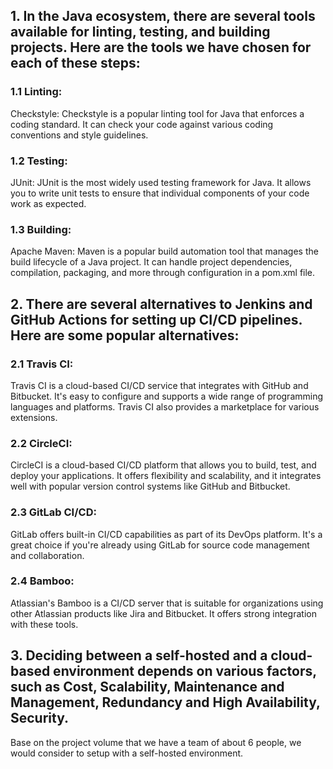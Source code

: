 ## 1. In the Java ecosystem, there are several tools available for linting, testing, and building projects. Here are the tools we have chosen for each of these steps:

### 1.1 Linting:

Checkstyle: Checkstyle is a popular linting tool for Java that enforces a coding standard. It can check your code against various coding conventions and style guidelines.

### 1.2 Testing:

JUnit: JUnit is the most widely used testing framework for Java. It allows you to write unit tests to ensure that individual components of your code work as expected.

### 1.3 Building:

Apache Maven: Maven is a popular build automation tool that manages the build lifecycle of a Java project. It can handle project dependencies, compilation, packaging, and more through configuration in a pom.xml file.

## 2. There are several alternatives to Jenkins and GitHub Actions for setting up CI/CD pipelines. Here are some popular alternatives:

### 2.1 Travis CI:

Travis CI is a cloud-based CI/CD service that integrates with GitHub and Bitbucket. It's easy to configure and supports a wide range of programming languages and platforms. Travis CI also provides a marketplace for various extensions.

### 2.2 CircleCI:

CircleCI is a cloud-based CI/CD platform that allows you to build, test, and deploy your applications. It offers flexibility and scalability, and it integrates well with popular version control systems like GitHub and Bitbucket.

### 2.3 GitLab CI/CD:

GitLab offers built-in CI/CD capabilities as part of its DevOps platform. It's a great choice if you're already using GitLab for source code management and collaboration.

### 2.4 Bamboo:

Atlassian's Bamboo is a CI/CD server that is suitable for organizations using other Atlassian products like Jira and Bitbucket. It offers strong integration with these tools.

## 3. Deciding between a self-hosted and a cloud-based environment depends on various factors, such as Cost, Scalability, Maintenance and Management, Redundancy and High Availability, Security.

Base on the project volume that we have a team of about 6 people, we would consider to setup with a self-hosted environment.
